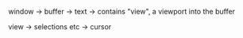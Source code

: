 
window -> buffer -> text
\-> contains "view", a viewport into the buffer

view
\-> selections etc
-> cursor

